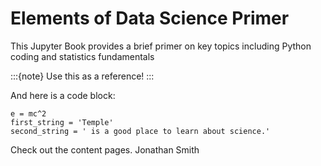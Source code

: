 # Elements of Data Science Primer

This Jupyter Book provides a brief primer on key topics including Python coding and statistics fundamentals

:::{note}
Use this as a reference!
:::

And here is a code block:

```
e = mc^2
first_string = 'Temple'
second_string = ' is a good place to learn about science.'

```

Check out the content pages.
Jonathan Smith
